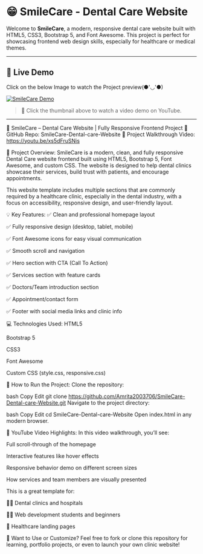 # 😁 SmileCare - Dental Care Website

Welcome to **SmileCare**, a modern, responsive dental care website built with HTML5, CSS3, Bootstrap 5, and Font Awesome. This project is perfect for showcasing frontend web design skills, especially for healthcare or medical themes.

---

## 🚀 Live Demo
Click on the below Image to watch the Project preview(●'◡'●)


[![SmileCare Demo](https://github.com/user-attachments/assets/bb508a66-6f19-4ea9-acf7-0f7ce13f3bf1)](https://youtu.be/xs5dFruSNis)


> 🎥 Click the thumbnail above to watch a video demo on YouTube.

---

🦷 SmileCare – Dental Care Website | Fully Responsive Frontend Project
📂 GitHub Repo: SmileCare-Dental-care-Website
🎥 Project Walkthrough Video: https://youtu.be/xs5dFruSNis

📌 Project Overview:
SmileCare is a modern, clean, and fully responsive Dental Care website frontend built using HTML5, Bootstrap 5, Font Awesome, and custom CSS. The website is designed to help dental clinics showcase their services, build trust with patients, and encourage appointments.

This website template includes multiple sections that are commonly required by a healthcare clinic, especially in the dental industry, with a focus on accessibility, responsive design, and user-friendly layout.

💡 Key Features:
✅ Clean and professional homepage layout

✅ Fully responsive design (desktop, tablet, mobile)

✅ Font Awesome icons for easy visual communication

✅ Smooth scroll and navigation

✅ Hero section with CTA (Call To Action)

✅ Services section with feature cards

✅ Doctors/Team introduction section

✅ Appointment/contact form

✅ Footer with social media links and clinic info

💻 Technologies Used:
HTML5

Bootstrap 5

CSS3

Font Awesome

Custom CSS (style.css, responsive.css)

🚀 How to Run the Project:
Clone the repository:

bash
Copy
Edit
git clone https://github.com/Amrita2003706/SmileCare-Dental-care-Website.git
Navigate to the project directory:

bash
Copy
Edit
cd SmileCare-Dental-care-Website
Open index.html in any modern browser.

🎥 YouTube Video Highlights:
In this video walkthrough, you’ll see:

Full scroll-through of the homepage

Interactive features like hover effects

Responsive behavior demo on different screen sizes

How services and team members are visually presented

This is a great template for:

🧑‍⚕️ Dental clinics and hospitals

👩‍💻 Web development students and beginners

🏥 Healthcare landing pages

📎 Want to Use or Customize?
Feel free to fork or clone this repository for learning, portfolio projects, or even to launch your own clinic website!






